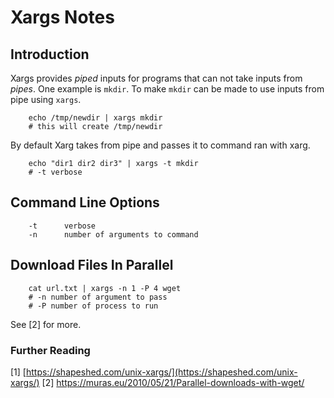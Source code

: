 Xargs Notes
===========

## Introduction

Xargs provides *piped* inputs for programs that can not take inputs
from *pipes*. One example is `mkdir`. To make `mkdir` can be made
to use inputs from pipe using `xargs`.

```
	echo /tmp/newdir | xargs mkdir
	# this will create /tmp/newdir
```

By default Xarg takes from pipe and passes it to command ran with xarg.

```
	echo "dir1 dir2 dir3" | xargs -t mkdir
	# -t verbose
```

## Command Line Options

```
    -t      verbose
    -n      number of arguments to command
```

## Download Files In Parallel

```
	cat url.txt | xargs -n 1 -P 4 wget
	# -n number of argument to pass
	# -P number of process to run
```

See [2] for more.

### Further Reading

[1] [https://shapeshed.com/unix-xargs/](https://shapeshed.com/unix-xargs/)
[2] https://muras.eu/2010/05/21/Parallel-downloads-with-wget/
